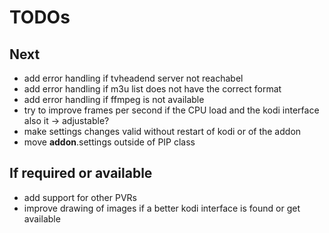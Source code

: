 # TODOs

## Next

* add error handling if tvheadend server not reachabel
* add error handling if m3u list does not have the correct format
* add error handling if ffmpeg is not available
* try to improve frames per second if the CPU load and the kodi interface also it -> adjustable?
* make settings changes valid without restart of kodi or of the addon
* move __addon__.settings outside of PIP class

## If required or available

* add support for other PVRs
* improve drawing of images if a better kodi interface is found or get available



